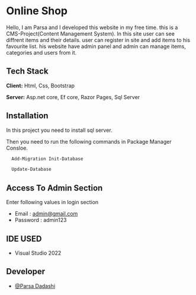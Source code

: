 
# Online Shop

Hello, I am Parsa and I developed this website in my free time. this is a CMS-Project(Content Management System). In this site user can see diffrent items and their details. user can register in site and add items to his favourite list. his website have admin panel and admin can manage items, categories and users from it.

## Tech Stack

**Client:** Html, Css, Bootstrap

**Server:** Asp.net core, Ef core, Razor Pages, Sql Server

## Installation
 
 In this project you need to install sql server.
 
 Then you need to run the following commands in Package Manager Consloe.
```bash
  Add-Migration Init-Database
```

```bash
  Update-Database
```

## Access To Admin Section

Enter following values in login section
- Email : admin@gmail.com
- Password : admin123

## IDE USED
- Visual Studio 2022

## Developer

- [@Parsa Dadashi](https://github.com/ParsaDdshi)


